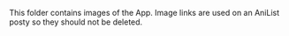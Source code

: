 This folder contains images of the App. Image links are used on an AniList posty so they should not be deleted. 
